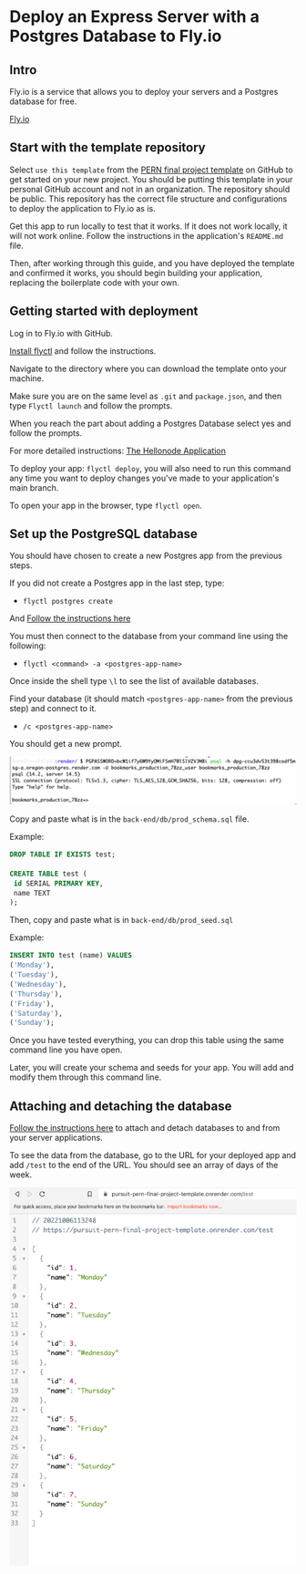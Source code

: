 # Deploy an Express Server with a Postgres Database to Fly.io

## Intro

Fly.io is a service that allows you to deploy your servers and a Postgres database for free.

[Fly.io](https://fly.io/)

## Start with the template repository

Select `use this template` from the [PERN final project template](https://github.com/joinpursuit/template-pern-project) on GitHub to get started on your new project. You should be putting this template in your personal GitHub account and not in an organization. The repository should be public. This repository has the correct file structure and configurations to deploy the application to Fly.io as is.

Get this app to run locally to test that it works. If it does not work locally, it will not work online. Follow the instructions in the application's `README.md` file.

Then, after working through this guide, and you have deployed the template and confirmed it works, you should begin building your application, replacing the boilerplate code with your own.

## Getting started with deployment

Log in to Fly.io with GitHub.

[Install flyctl](https://fly.io/docs/hands-on/install-flyctl/) and follow the instructions.

Navigate to the directory where you can download the template onto your machine.

Make sure you are on the same level as `.git` and `package.json`, and then type `Flyctl launch` and follow the prompts.

When you reach the part about adding a Postgres Database select yes and follow the prompts.

For more detailed instructions: [The Hellonode Application](https://fly.io/docs/languages-and-frameworks/node/)

To deploy your app: `flyctl deploy`, you will also need to run this command any time you want to deploy changes you've made to your application's main branch.

To open your app in the browser, type `flyctl open`.

## Set up the PostgreSQL database

You should have chosen to create a new Postgres app from the previous steps.

If you did not create a Postgres app in the last step, type:

- `flyctl postgres create`

And [Follow the instructions here](https://fly.io/docs/reference/postgres/)

You must then connect to the database from your command line using the following:

- `flyctl <command> -a <postgres-app-name>`

Once inside the shell type `\l` to see the list of available databases.

Find your database (it should match `<postgres-app-name>` from the previous step) and connect to it.

- `/c <postgres-app-name>`

You should get a new prompt.

![psql remote shell](./assets/psql-remote-shell.png)

Copy and paste what is in the `back-end/db/prod_schema.sql` file.

Example:

```sql
DROP TABLE IF EXISTS test;

CREATE TABLE test (
 id SERIAL PRIMARY KEY,
 name TEXT
);
```

Then, copy and paste what is in `back-end/db/prod_seed.sql`

Example:

```sql
INSERT INTO test (name) VALUES
('Monday'),
('Tuesday'),
('Wednesday'),
('Thursday'),
('Friday'),
('Saturday'),
('Sunday');
```

Once you have tested everything, you can drop this table using the same command line you have open.

Later, you will create your schema and seeds for your app. You will add and modify them through this command line.

## Attaching and detaching the database

[Follow the instructions here](https://fly.io/docs/reference/postgres/) to attach and detach databases to and from your server applications.

To see the data from the database, go to the URL for your deployed app and add `/test` to the end of the URL. You should see an array of days of the week.

![See data from database in the browser](./assets/see-data-in-browser.png)
